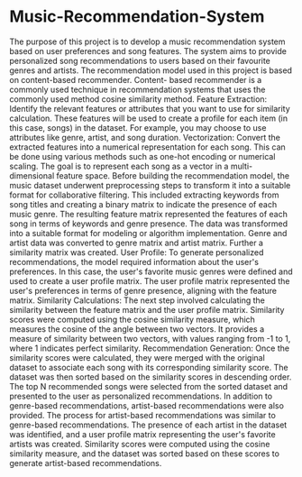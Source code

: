 # Music-Recommendation-System
The purpose of this project is to develop a music recommendation system based on user preferences and song features. The system aims to provide personalized song recommendations to users based on their favourite genres and artists.
The recommendation model used in this project is based on content-based recommender. Content- based recommender is a commonly used technique in recommendation systems that uses the commonly used method cosine similarity method.
Feature Extraction: Identify the relevant features or attributes that you want to use for similarity calculation. These features will be used to create a profile for each item (in this case, songs) in the dataset. For example, you may choose to use attributes like genre, artist, and song duration.
Vectorization: Convert the extracted features into a numerical representation for each song. This can be done using various methods such as one-hot encoding or numerical scaling. The goal is to represent each song as a vector in a multi-dimensional feature space.
Before building the recommendation model, the music dataset underwent preprocessing steps to transform it into a suitable format for collaborative filtering. This included extracting keywords from song titles and creating a binary matrix to indicate the presence of each music genre. The resulting feature matrix represented the features of each song in terms of keywords and genre presence. The data was transformed into a suitable format for modeling or algorithm implementation. Genre and artist data was converted to genre matrix and artist matrix. Further a similarity matrix was created.
User Profile: To generate personalized recommendations, the model required information about the user's preferences. In this case, the user's favorite music genres were defined and used to create a user profile matrix. The user profile matrix represented the user's preferences in terms of genre presence, aligning with the feature matrix.
Similarity Calculations:
The next step involved calculating the similarity between the feature matrix and the user profile matrix. Similarity scores were computed using the cosine similarity measure, which measures the cosine of the angle between two vectors. It provides a measure of similarity between two vectors, with values ranging from -1 to 1, where 1 indicates perfect similarity.
Recommendation Generation:
Once the similarity scores were calculated, they were merged with the original dataset to associate each song with its corresponding similarity score. The dataset was then sorted based on the similarity scores in descending order. The top N recommended songs were selected from the sorted dataset and presented to the user as personalized recommendations.
In addition to genre-based recommendations, artist-based recommendations were also provided. The process for artist-based recommendations was similar to genre-based recommendations. The presence of each artist in the dataset was identified, and a user profile matrix representing the user's favorite artists was created. Similarity scores were computed using the cosine similarity measure, and the dataset was sorted based on these scores to generate artist-based recommendations.
